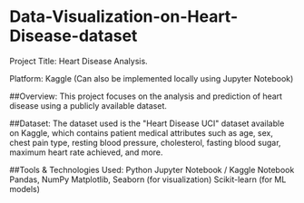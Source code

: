 # Data-Visualization-on-Heart-Disease-dataset
Project Title: Heart Disease Analysis.

Platform: Kaggle (Can also be implemented locally using Jupyter Notebook)

##Overview:
This project focuses on the analysis and prediction of heart disease using a publicly available dataset.

##Dataset:
The dataset used is the "Heart Disease UCI" dataset available on Kaggle, which contains patient medical attributes such as age, sex, chest pain type, resting blood pressure, cholesterol, fasting blood sugar, maximum heart rate achieved, and more.

##Tools & Technologies Used:
Python
Jupyter Notebook / Kaggle Notebook
Pandas, NumPy
Matplotlib, Seaborn (for visualization)
Scikit-learn (for ML models)
